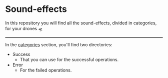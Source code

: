 # Sound-effects

In this repository you will find all the sound-effects, divided in categories, for your drones :flying_saucer:

---

In the [categories](#categories) section, you'll find two directories:

- Success
  - That you can use for the successful operations.
- Error
  - For the failed operations.
